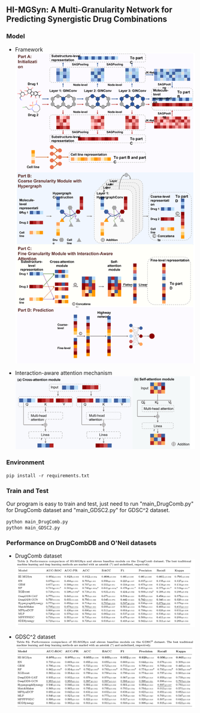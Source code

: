 ## HI-MGSyn: A Multi-Granularity Network for Predicting Synergistic Drug Combinations

### Model
- Framework
  ![](https://github.com/gracygyx/HI-MGSyn/blob/main/Figures/Framework.jpg)

- Interaction-aware attention mechanism
  ![](https://github.com/gracygyx/HI-MGSyn/blob/main/Figures/Attention.jpg)

### Environment

```
pip install -r requirements.txt
```


### Train and Test

Our program is easy to train and test,  just need to run "main_DrugComb.py" for DrugComb dataset and  "main_GDSC2.py" for GDSC^2 dataset. 

```
python main_DrugComb.py
python main_GDSC2.py
```

### Performance on DrugCombDB and O'Neil datasets

- DrugComb dataset
  ![](https://github.com/gracygyx/HI-MGSyn/blob/main/Figures/DrugComb.jpg)

- GDSC^2 dataset
  ![](https://github.com/gracygyx/HI-MGSyn/blob/main/Figures/GDSC2_result.jpg)
